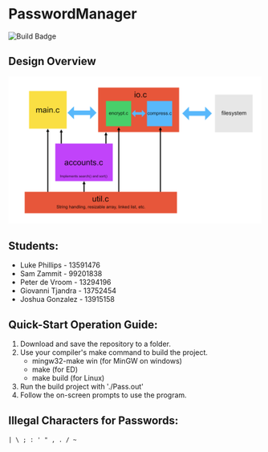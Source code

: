 # PasswordManager
![Build Badge](https://github.com/OrigamiDev-Pete/PasswordManager/actions/workflows/build.yml/badge.svg)

## Design Overview
![Overview](docs/Overview.png)


## Students: 
* Luke Phillips - 13591476
* Sam Zammit - 99201838
* Peter de Vroom - 13294196
* Giovanni Tjandra - 13752454
* Joshua Gonzalez - 13915158

## Quick-Start Operation Guide:
1. Download and save the repository to a folder.
2. Use your compiler's make command to build the project. 
    * mingw32-make win (for MinGW on windows)
    * make (for ED)
    * make build (for Linux)
3. Run the build project with './Pass.out'
4. Follow the on-screen prompts to use the program.

## Illegal Characters for Passwords:
```
| \ ; : ' " , . / ~ 
```
